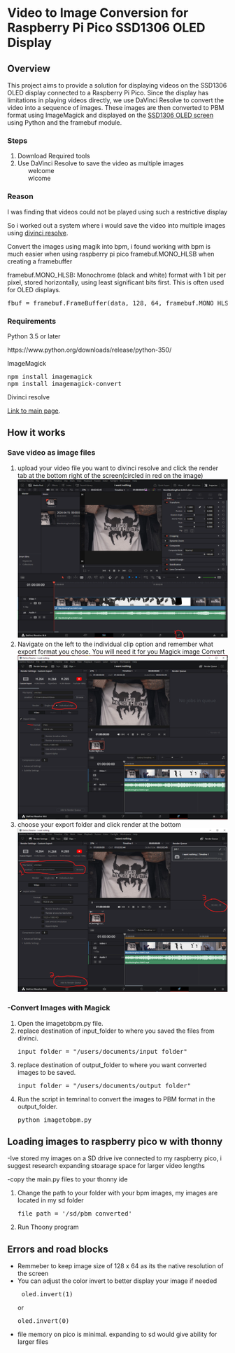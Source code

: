 <h1>Video to Image Conversion for Raspberry Pi Pico SSD1306 OLED Display</h1>
<h2>Overview</h2>
This project aims to provide a solution for displaying videos on the SSD1306 OLED display connected to a Raspberry Pi Pico. Since the display has limitations in playing videos directly, we use DaVinci Resolve to convert the video into a sequence of images. These images are then converted to PBM format using ImageMagick and displayed on the <a href="https://esphome.io/components/display/ssd1306.html">SSD1306 OLED screen</a>  using Python and the framebuf module.

<h3>Steps</h3>
<ol>
  <li>Download Required tools</li>
  <li>Use DaVinci Resolve to save the video as multiple images
    <ol>welcome</ol>
    <ul>wlcome</ul>
  </li>
</ol>


<h3>Reason</h3>
<p>I was finding that videos could not be played using such a restrictive display</p>
<p>So i worked out a system where i would save the video into multiple images using <a href="https://www.blackmagicdesign.com/products/davinciresolve/?gad_source=1&gclid=Cj0KCQjwltKxBhDMARIsAG8KnqVhnjNkxVSnKG_3CkTPRG3tfB5WcNx2tyGtQNUmTOsl0KYXpnt_pkkaAlgoEALw_wcB">divinci resolve</a>.</p>
<p>Convert the images using magik into bpm, i found working with bpm is much easier when using raspberry pi pico framebuf.MONO_HLSB when creating a framebuffer</p>
<p>framebuf.MONO_HLSB: Monochrome (black and white) format with 1 bit per pixel, stored horizontally, using least significant bits first. This is often used for OLED displays.</p>
<pre>
fbuf = framebuf.FrameBuffer(data, 128, 64, framebuf.MONO_HLSB)
</pre>

<h3>Requirements</h3>
Python 3.5 or later
<p>https://www.python.org/downloads/release/python-350/</p>

ImageMagick

<pre>
npm install imagemagick
npm install imagemagick-convert
</pre>

Divinci resolve

<p><a href="https://www.blackmagicdesign.com/products/davinciresolve/?gad_source=1&gclid=Cj0KCQjwltKxBhDMARIsAG8KnqVhnjNkxVSnKG_3CkTPRG3tfB5WcNx2tyGtQNUmTOsl0KYXpnt_pkkaAlgoEALw_wcB">Link to main page</a>.</p>

<h2>How it works</h2>

<h3>Save video as image files</h3>
<ol>
<li>upload your video file you want to divinci resolve and click the render tab at the bottom right of the screen(circled in red on the image)</li>
<img src="./readmeimages/screen_one.png" alt="Screen One">
<li>Navigate on the left to the individual clip option and remember what export format you chose. You will need it for you Magick image Convert</li>
<img src="./readmeimages/screen_two.png" alt="Screen Two">
<li>choose your export folder and click render at the bottom</li>
<img src="./readmeimages/screen_three.png" alt="Screen Three">
</ol>

<h3>-Convert Images with Magick</h3>

<ol>
  <li>Open the imagetobpm.py file.</li>
  <li>replace destination of input_folder to where you saved the files from divinci.</li>
  <pre>input_folder = "/users/documents/input_folder"</pre>
  <li>replace destination of output_folder to where you want converted images to be saved.</li>
  <pre>input_folder = "/users/documents/output_folder"</pre>
  <li>Run the script in temrinal to convert the images to PBM format in the output_folder.</li>
  <pre>python imagetobpm.py</pre>
</ol>

<h2>Loading images to raspberry pico w with thonny</h2>
<p>-Ive stored my images on a SD drive ive connected to my raspberry pico, i suggest research expanding stoarage space for larger video lengths</p>
<p>-copy the main.py files to your thonny ide </p>
<ol>
  <li>Change the path to your folder with your bpm images, my images are located in my sd folder</li>
  <pre>file_path = '/sd/pbm_converted'</pre>
  <li>Run Thoony program</li>
</ol>

<h2>Errors and road blocks</h2>
<ul>
  <li>Remmeber to keep image size of 128 x 64 as its the native resolution of the screen</li>
  <li>You can adjust the color invert to better display your image if needed</li>
  <pre> oled.invert(1)</pre>
  or
  <pre>oled.invert(0)</pre>
  <li>file memory on pico is minimal. expanding to sd would give ability for larger files</li>
</ul>






